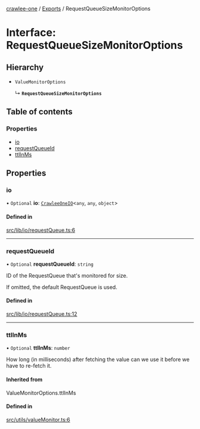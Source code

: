 [crawlee-one](../README.md) / [Exports](../modules.md) / RequestQueueSizeMonitorOptions

# Interface: RequestQueueSizeMonitorOptions

## Hierarchy

- `ValueMonitorOptions`

  ↳ **`RequestQueueSizeMonitorOptions`**

## Table of contents

### Properties

- [io](RequestQueueSizeMonitorOptions.md#io)
- [requestQueueId](RequestQueueSizeMonitorOptions.md#requestqueueid)
- [ttlInMs](RequestQueueSizeMonitorOptions.md#ttlinms)

## Properties

### io

• `Optional` **io**: [`CrawleeOneIO`](CrawleeOneIO.md)<`any`, `any`, `object`\>

#### Defined in

[src/lib/io/requestQueue.ts:6](https://github.com/JuroOravec/crawlee-one/blob/490b500/src/lib/io/requestQueue.ts#L6)

___

### requestQueueId

• `Optional` **requestQueueId**: `string`

ID of the RequestQueue that's monitored for size.

If omitted, the default RequestQueue is used.

#### Defined in

[src/lib/io/requestQueue.ts:12](https://github.com/JuroOravec/crawlee-one/blob/490b500/src/lib/io/requestQueue.ts#L12)

___

### ttlInMs

• `Optional` **ttlInMs**: `number`

How long (in milliseconds) after fetching the value can we use it before we have to re-fetch it.

#### Inherited from

ValueMonitorOptions.ttlInMs

#### Defined in

[src/utils/valueMonitor.ts:6](https://github.com/JuroOravec/crawlee-one/blob/490b500/src/utils/valueMonitor.ts#L6)
